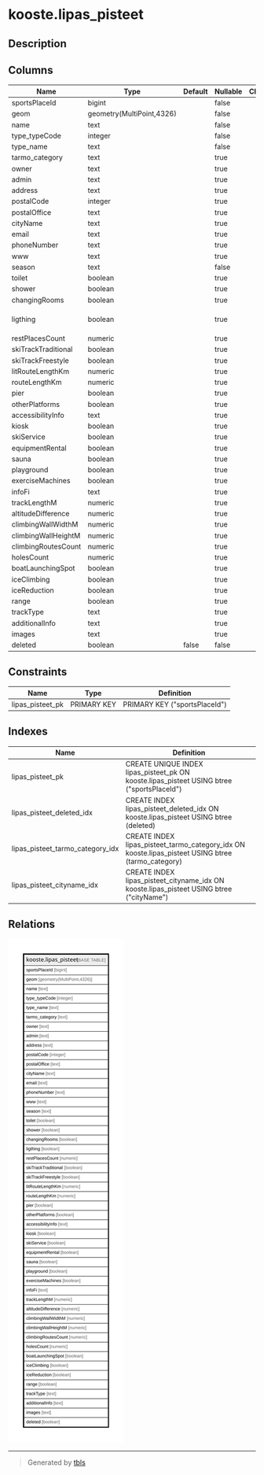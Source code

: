 # kooste.lipas_pisteet

## Description

## Columns

| Name | Type | Default | Nullable | Children | Parents | Comment |
| ---- | ---- | ------- | -------- | -------- | ------- | ------- |
| sportsPlaceId | bigint |  | false |  |  |  |
| geom | geometry(MultiPoint,4326) |  | false |  |  |  |
| name | text |  | false |  |  |  |
| type_typeCode | integer |  | false |  |  |  |
| type_name | text |  | false |  |  |  |
| tarmo_category | text |  | true |  |  |  |
| owner | text |  | true |  |  |  |
| admin | text |  | true |  |  |  |
| address | text |  | true |  |  |  |
| postalCode | integer |  | true |  |  |  |
| postalOffice | text |  | true |  |  |  |
| cityName | text |  | true |  |  |  |
| email | text |  | true |  |  |  |
| phoneNumber | text |  | true |  |  |  |
| www | text |  | true |  |  |  |
| season | text |  | false |  |  |  |
| toilet | boolean |  | true |  |  |  |
| shower | boolean |  | true |  |  |  |
| changingRooms | boolean |  | true |  |  |  |
| ligthing | boolean |  | true |  |  | Lippaan päässä kirjoitusvirhe |
| restPlacesCount | numeric |  | true |  |  |  |
| skiTrackTraditional | boolean |  | true |  |  |  |
| skiTrackFreestyle | boolean |  | true |  |  |  |
| litRouteLengthKm | numeric |  | true |  |  |  |
| routeLengthKm | numeric |  | true |  |  |  |
| pier | boolean |  | true |  |  |  |
| otherPlatforms | boolean |  | true |  |  |  |
| accessibilityInfo | text |  | true |  |  |  |
| kiosk | boolean |  | true |  |  |  |
| skiService | boolean |  | true |  |  |  |
| equipmentRental | boolean |  | true |  |  |  |
| sauna | boolean |  | true |  |  |  |
| playground | boolean |  | true |  |  |  |
| exerciseMachines | boolean |  | true |  |  |  |
| infoFi | text |  | true |  |  |  |
| trackLengthM | numeric |  | true |  |  |  |
| altitudeDifference | numeric |  | true |  |  |  |
| climbingWallWidthM | numeric |  | true |  |  |  |
| climbingWallHeightM | numeric |  | true |  |  |  |
| climbingRoutesCount | numeric |  | true |  |  |  |
| holesCount | numeric |  | true |  |  |  |
| boatLaunchingSpot | boolean |  | true |  |  |  |
| iceClimbing | boolean |  | true |  |  |  |
| iceReduction | boolean |  | true |  |  |  |
| range | boolean |  | true |  |  |  |
| trackType | text |  | true |  |  |  |
| additionalInfo | text |  | true |  |  |  |
| images | text |  | true |  |  |  |
| deleted | boolean | false | false |  |  |  |

## Constraints

| Name | Type | Definition |
| ---- | ---- | ---------- |
| lipas_pisteet_pk | PRIMARY KEY | PRIMARY KEY ("sportsPlaceId") |

## Indexes

| Name | Definition |
| ---- | ---------- |
| lipas_pisteet_pk | CREATE UNIQUE INDEX lipas_pisteet_pk ON kooste.lipas_pisteet USING btree ("sportsPlaceId") |
| lipas_pisteet_deleted_idx | CREATE INDEX lipas_pisteet_deleted_idx ON kooste.lipas_pisteet USING btree (deleted) |
| lipas_pisteet_tarmo_category_idx | CREATE INDEX lipas_pisteet_tarmo_category_idx ON kooste.lipas_pisteet USING btree (tarmo_category) |
| lipas_pisteet_cityname_idx | CREATE INDEX lipas_pisteet_cityname_idx ON kooste.lipas_pisteet USING btree ("cityName") |

## Relations

![er](kooste.lipas_pisteet.svg)

---

> Generated by [tbls](https://github.com/k1LoW/tbls)
